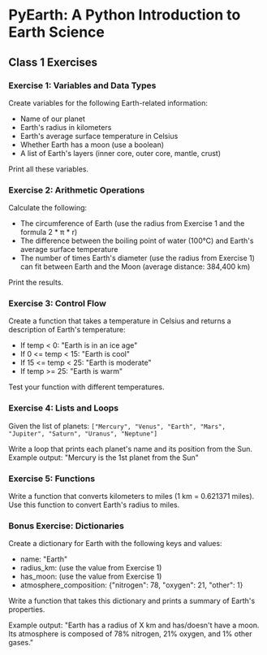 # PyEarth: A Python Introduction to Earth Science
## Class 1 Exercises

### Exercise 1: Variables and Data Types

Create variables for the following Earth-related information:

- Name of our planet
- Earth's radius in kilometers
- Earth's average surface temperature in Celsius
- Whether Earth has a moon (use a boolean)
- A list of Earth's layers (inner core, outer core, mantle, crust)

Print all these variables.


### Exercise 2: Arithmetic Operations

Calculate the following:
- The circumference of Earth (use the radius from Exercise 1 and the formula 2 * π * r)
- The difference between the boiling point of water (100°C) and Earth's average surface temperature
- The number of times Earth's diameter (use the radius from Exercise 1) can fit between Earth and the Moon (average distance: 384,400 km)

Print the results.


### Exercise 3: Control Flow

Create a function that takes a temperature in Celsius and returns a description of Earth's temperature:
- If temp < 0: "Earth is in an ice age"
- If 0 <= temp < 15: "Earth is cool"
- If 15 <= temp < 25: "Earth is moderate"
- If temp >= 25: "Earth is warm"

Test your function with different temperatures.


### Exercise 4: Lists and Loops

Given the list of planets: `["Mercury", "Venus", "Earth", "Mars", "Jupiter", "Saturn", "Uranus", "Neptune"]`

Write a loop that prints each planet's name and its position from the Sun.
Example output: "Mercury is the 1st planet from the Sun"


### Exercise 5: Functions

Write a function that converts kilometers to miles (1 km = 0.621371 miles).
Use this function to convert Earth's radius to miles.


### Bonus Exercise: Dictionaries

Create a dictionary for Earth with the following keys and values:
- name: "Earth"
- radius_km: (use the value from Exercise 1)
- has_moon: (use the value from Exercise 1)
- atmosphere_composition: {"nitrogen": 78, "oxygen": 21, "other": 1}

Write a function that takes this dictionary and prints a summary of Earth's properties.

Example output:
"Earth has a radius of X km and has/doesn't have a moon. Its atmosphere is composed of 78% nitrogen, 21% oxygen, and 1% other gases."

